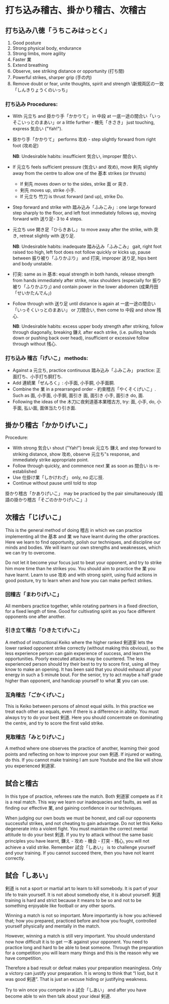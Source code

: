 # 打ち込み稽古、掛かり稽古、次稽古

## 打ち込み八徳「うちこみはっとく」

1. Good posture
2. Strong physical body, endurance
3. Strong limbs, more agility
4. Faster 業
5. Extend breathing
6. Observe, see striking distance or opportunity \(打ち間\)
7. Powerful strikes, sharper grip \(手の内\)
8. Remove doubt or fear, unite thoughts, spirit and strength \新規両区の一致「しんきりょうくのいっち」

### 打ち込み Procedures:

* With 元立ち and 掛かり手「かかりて」 in 中段 at 一底一途の間合い「いっそこいっとのまあい」or a little further - 機先「きさき」 just touching, express 気合い \("Yah!"\).
* 掛かり手「かかりて」 performs 攻め - step slightly forward from right foot \(攻め足\)

  **NB**: Undesirable habits: insufficient 気合い, improper 間合い.

* If 元立ち feels sufficient pressure \(気合い and 攻め\), move 剣先 slightly away from the centre to allow one of the 基本 strikes \(or thrusts\)
  * If 剣先 moves down or to the sides, strike 面 or 突き. 
  * 剣先 moves up, strike 小手.
  * If 元立ち 竹刀 is thrust forward \(and up\), strike Do.
* Step forward and strike with 踏み込み「ふみこみ」: one large forward step sharply to the floor, and left foot immediately follows up, moving forward with 送り足- 3 to 4 steps.
* 元立ち use 開き足「ひらきあし」 to move away after the strike, with 突き, retreat slightly with 送り足.

  **NB**: Undesirable habits: inadequate 踏み込み「ふみこみ」 gait, right foot raised too high, left foot does not follow quickly or kicks up, pause between 振り被り「ふりかぶり」 and 打突, improper 送り足, hips bent and body unstable.

* 打突: same as in 基本: equal strength in both hands, release strength from hands immediately after strike, relax shoulders \(especially for 振り被り「ふりかぶり」\) and contain power in the lower abdomen \(成果丹田「せいかたんでん」\)
* Follow through with 送り足 until distance is again at 一底一途の間合い「いっそくいっとのまあい」 or 刀間合い, then come to 中段 and show 残心.

  **NB**: Undesirable habits: excess upper body strength after striking, follow through diagonally, breaking 鎌え after each strike, \(i.e. pulling hands down or pushing back over head\), insufficient or excessive follow through without 残心.

### 打ち込み 稽古「げいこ」 methods:

* Against a 元立ち, practice continuous 踏み込み「ふみこみ」 practice: 正面打ち、小手打ち胴打ち.
* Add 連続業「ぜんろく」: 小手面, 小手胴, 小手面胴.
* Combine the 業 in a prearranged order - 約束稽古「やくそくげいこ」. Such as 面, 小手面, 小手胴, 面引き 面, 面引き 小手, 面引き do, 面.
* Following the ideas of the 木刀に夜剣道基本業稽古方, try: 面, 小手, do, 小手面, 払い面, 面体当たり引き面.

## 掛かり稽古「かかりげいこ」

Procedure:

* With strong 気合い shout \("Yah!"\) break 元立ち 鎌え and step forward to striking distance, show 攻め, observe 元立ち‟s response, and immediately strike appropriate point.
* Follow through quickly, and commence next 業 as soon as 間合い is re-established
* Use 仕掛け業「しかけわざ」 only, no 応じ技.
* Continue without pause until told to stop

掛かり稽古「かありげいこ」 may be practiced by the pair simultaneously \(祖語の掛かり稽古「そごのかかりげいこ」.\)

## 次稽古「じげいこ」

This is the general method of doing 稽古 in which we can practice implementing all the 基本 and 業 we have learnt during the other practices. Here we learn to find opportunity, polish our techniques, and discipline our minds and bodies. We will learn our own strengths and weaknesses, which we can try to overcome.

Do not let it become your focus just to beat your opponent, and try to strike him more time than he strikes you. You should aim to practice the 業 you have learnt. Learn to use 攻め and with strong spirit, using fluid actions in good posture, try to learn when and how you can make perfect strikes.

### 回稽古「まわりげいこ」

All members practice together, while rotating partners in a fixed direction, for a fixed length of time. Good for cultivating spirit as you face different opponents one after another.

### 引き立て稽古「ひきたてげいこ」

A method of instructional Keiko where the higher ranked 剣道家 lets the lower ranked opponent strike correctly \(without making this obvious\), so the less experience person can gain experience of success, and learn the opportunities. Poorly executed attacks may be countered. The less experienced person should try their best to try to score first, using all they know to make an opening. It has been said that you should exhaust all your energy in such a 5 minute bout. For the senior, try to act maybe a half grade higher than opponent, and handicap yourself to what 業 you can use.

### 互角稽古「ごかくげいこ」

This is Keiko between persons of almost equal skills. In this practice we treat each other as equals, even if there is a difference in ability. You must always try to do your best 剣道. Here you should concentrate on dominating the centre, and try to score the first valid strike.

### 見取稽古「みとりげいこ」

A method where one observes the practice of another, learning their good points and reflecting on how to improve your own 剣道. If injured or waiting, do this. If you cannot make training I am sure Youtube and the like will show you experienced 剣道家.

## 試合と稽古

In this type of practice, referees rate the match. Both 剣道家 compete as if it is a real match. This way we learn our inadequacies and faults, as well as finding our effective 業, and gaining confidence in our techniques.

When judging our own bouts we must be honest, and call our opponents successful strikes, and not cheating to gain advantage. Do not let this Keiko degenerate into a violent fight. You must maintain the correct mental attitude to do your best 剣道. If you try to attack without the same basic principles you have learnt, 鎌え - 攻め - 機会 - 打突 - 残心, you will not achieve a valid strike. Remember 試合「しあい」 is to challenge yourself and your training. If you cannot succeed there, then you have not learnt correctly.

## 試合「しあい」

剣道 is not a sport or martial art to learn to kill somebody. It is part of your life to train yourself. It is not about somebody else, it is about yourself. 剣道 training is hard and strict because it means to be so and not to be something enjoyable like football or any other sports.

Winning a match is not so important. More importantly is how you achieved that; how you prepared, practiced before and how you fought, controlled yourself physically and mentally in the match.

However, winning a match is still very important. You should understand now how difficult it is to get 一本 against your opponent. You need to practice long and hard to be able to beat someone. Through the preparation for a competition you will learn many things and this is the reason why we have competition.

Therefore a bad result or defeat makes your preparation meaningless. Only a victory can justify your preparation. It is wrong to think that “I lost, but it was good 剣道”. That is just an excuse hiding or justifying weakness.

Try to win once you compete in a 試合「しあい」 and after you have become able to win then talk about your ideal 剣道.

